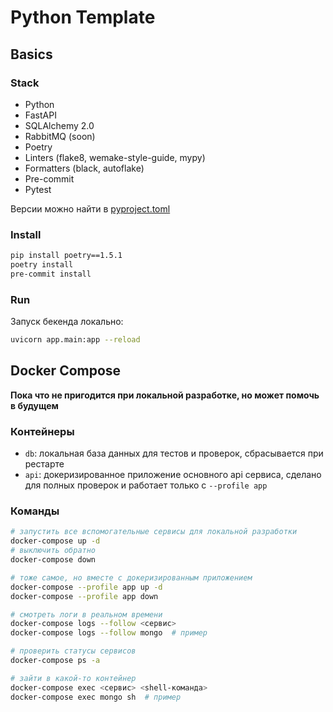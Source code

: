 # Python Template
## Basics
### Stack
- Python
- FastAPI
- SQLAlchemy 2.0
- RabbitMQ (soon)
- Poetry
- Linters (flake8, wemake-style-guide, mypy)
- Formatters (black, autoflake)
- Pre-commit
- Pytest

Версии можно найти в [pyproject.toml](./pyproject.toml)

### Install
```sh
pip install poetry==1.5.1
poetry install
pre-commit install
```

### Run
Запуск бекенда локально:
```sh
uvicorn app.main:app --reload
```

## Docker Compose
**Пока что не пригодится при локальной разработке, но может помочь в будущем**

### Контейнеры
- `db`: локальная база данных для тестов и проверок, сбрасывается при рестарте
- `api`: докеризированное приложение основного api сервиса, сделано для полных проверок и работает только с `--profile app`

### Команды
```sh
# запустить все вспомогательные сервисы для локальной разработки
docker-compose up -d
# выключить обратно
docker-compose down

# тоже самое, но вместе с докеризированным приложением
docker-compose --profile app up -d
docker-compose --profile app down

# смотреть логи в реальном времени
docker-compose logs --follow <сервис>
docker-compose logs --follow mongo  # пример

# проверить статусы сервисов
docker-compose ps -a

# зайти в какой-то контейнер
docker-compose exec <сервис> <shell-команда>
docker-compose exec mongo sh  # пример
```
